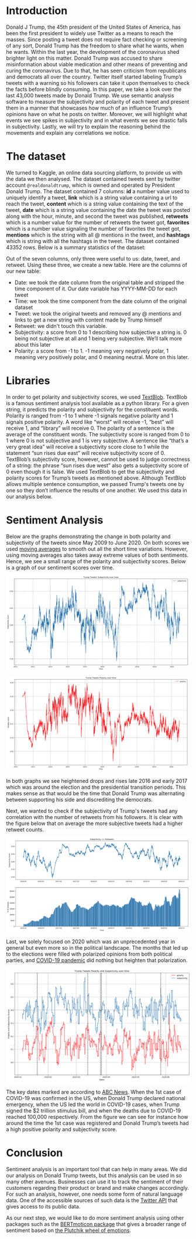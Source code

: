 # Introduction
Donald J Trump, the 45th president of the United States of America, has been the first president to widely use Twitter as a means to reach the masses. Since posting a tweet does not require fact checking or screening of any sort, Donald Trump has the freedom to share what he wants, when he wants. Within the last year, the development of the coronavirus shed brighter light on this matter. Donald Trump was accused to share misinformation about viable medication and other means of preventing and curing the coronavirus. Due to that, he has seen criticism from republicans and democrats all over the country. Twitter itself started labeling Trump’s tweets with a warning so his followers can take it upon themselves to check the facts before blindly consuming.
In this paper, we take a look over the last 43,000 tweets made by Donald Trump. We use semantic analysis software to measure the subjectivity and polarity of each tweet and present them in a manner that showcases how much of an influence Trump’s opinions have on what he posts on twitter. Moreover, we will highlight what events we see spikes in subjectivity and in what events we see drastic falls in subjectivity. Lastly, we will try to explain the reasoning behind the movements and explain any correlations we notice.

# The dataset
We turned to Kaggle, an online data sourcing platform, to provide us with the data we then analysed. The dataset contained tweets sent by twitter account ```@realdonaldtrump```, which is owned and operated by President Donald Trump. The dataset contained 7 columns: **id** a number value used to uniquely identify a tweet, **link** which is a string value containing a url to reach the tweet, **content** which is a string value containing the text of the tweet, **date** which is a string value containing the date the tweet was posted along with the hour, minute, and second the tweet was published, **retweets** which is a number value for the number of retweets the tweet got, **favorites** which is a number value signaling the number of favorites the tweet got, **mentions** which is the string with all @ mentions in the tweet, and **hashtags** which is string with all the hashtags in the tweet. The dataset contained 43352 rows. Below is a summary statistics of the dataset:

Out of the seven columns, only three were useful to us: date, tweet, and retweet. Using these three, we create a new table. Here are the columns of our new table:
  * Date: we took the date column from the original table and stripped the time component of it. Our date variable has YYYY-MM-DD for each tweet
  * Time: we took the time component from the date column of the original dataset
  * Tweet: we took the original tweets and removed any @ mentions and links to get a new string with content made by Trump himself
  * Retweet: we didn't touch this variable.
  * Subjectivity: a score from 0 to 1 describing how subjective a string is. 0 being not subjective at all and 1 being very subjective. We’ll talk more      about this later
  * Polarity: a score from -1 to 1. -1 meaning very negatively polar, 1 meaning very positively polar, and 0 meaning neutral. More on this later.

# Libraries
In order to get polarity and subjectivity scores, we used [TextBlob](https://textblob.readthedocs.io/en/dev/quickstart.html#sentiment-analysis). TextBlob is a famous sentiment analysis tool available as a python library. For a given string, it predicts the polarity and subjectivity for the constituent words. Polarity is ranged from -1 to 1 where -1 signals negative polarity and 1 signals positive polarity. A word like “worst” will receive -1, “best” will receive 1, and “library” will receive 0. The polarity of a sentence is the average of the constituent words. The subjectivity score is ranged from 0 to 1 where 0 is not subjective and 1 is very subjective. A sentence like “that’s a very great idea” will receive a subjectivity score close to 1 while the statement “sun rises due east” will receive subjectivity score of 0. TextBlob’s subjectivity score, however, cannot be used to judge correctness of a string: the phrase “sun rises due west” also gets a subjectivity score of 0 even though it is false.
We used TextBlob to get the subjectivity and polarity scores for Trump’s tweets as mentioned above. Although TextBlob allows multiple sentence consumption, we passed Trump's tweets one by one so they don’t influence the results of one another. We used this data in our analysis below.

# Sentiment Analysis
Below are the graphs demonstrating the change in both polarity and subjectivity of the tweets since May 2009 to June 2020. On both scores we used [moving averages](https://en.wikipedia.org/wiki/Moving_average) to smooth out all the short time variations. However, using moving averages also takes away extreme values of both sentiments. Hence, we see a small range of the polarity and subjectivity scores. Below is a graph of our sentiment scores over time.

![Subjectivity](Subjectivity.png)

![Polarity](Polarity.png)

In both graphs we see heightened drops and rises late 2016 and early 2017 which was around the election and the presidential transition periods. This makes sense as that would be the time that Donald Trump was alternating between supporting his side and discrediting the democrats.

Next, we wanted to check if the subjectivity of Trump's tweets had any correlation with the number of retweets from his followers. It is clear with the figure below that on average the more subjective tweets had a higher retweet counts.

![Subjectivity<>Retweets](Subjectivity<>Retweets.png)

Last, we solely focused on 2020 which was an unprecedented year in general but even more so in the political landscape. The months that led up to the elections were filled with polarized opinions from both political parties, and [COVID-19 pandemic](https://en.wikipedia.org/wiki/Coronavirus) did nothing but heighten that polarization.

![Key dates graph](key%20dates%20graph.png)

The key dates marked are according to [ABC News](https://abcnews.go.com/Health/timeline-coronavirus-started/story?id=69435165). When the 1st case of COVID-19 was confirmed in the US, when Donald Trump declared national emergency, when the US led the world in COVID-19 cases, when Trump signed the $2 trillion stimulus bill, and when the deaths due to COVID-19 reached 100,000 respectively. From the figure we can see for instance how around the time the 1st case was registered and Donald Trump’s tweets had a high positive polarity and subjectivity score.

# Conclusion

Sentiment analysis is an important tool that can help in many areas. We did our analysis on Donald Trump tweets, but this analysis can be used in so many other avenues. Businesses can use it to track the sentiment of their customers regarding their product or brand and make changes accordingly. For such an analysis, however, one needs some form of natural language data. One of the accessible sources of such data is the [Twitter API](https://developer.twitter.com/en/docs) that gives access to its public data.

As our next step, we would like to do more sentiment analysis using other packages such as the [BERTmoticon package](https://pypi.org/project/bertmoticon/) that gives a broader range of sentiment based on [the Plutchik wheel of emotions](https://en.wikipedia.org/wiki/Robert_Plutchik). 
